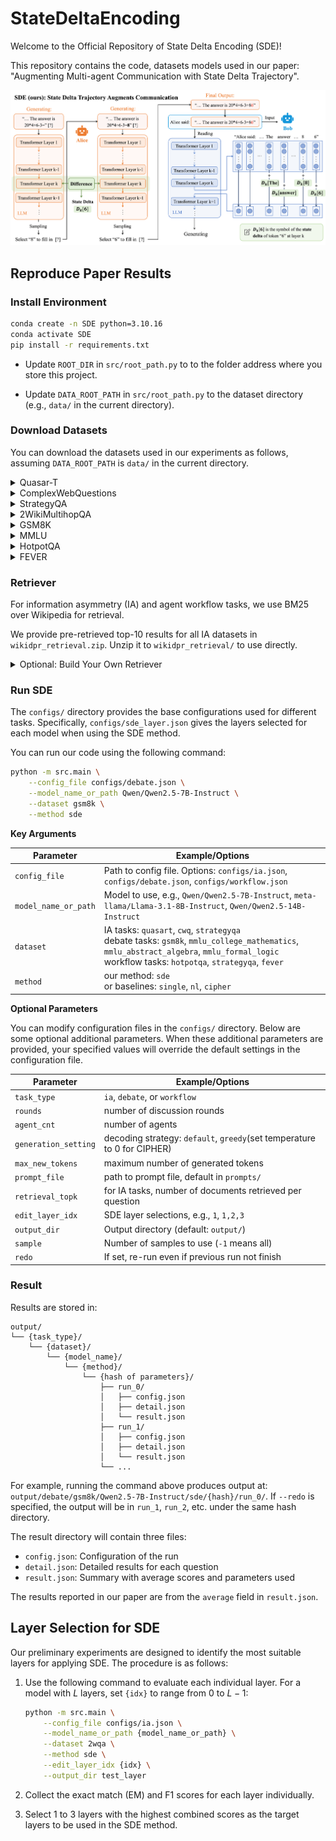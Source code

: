 # StateDeltaEncoding

Welcome to the Official Repository of State Delta Encoding (SDE)!

This repository contains the code, datasets models used in our paper: "Augmenting Multi-agent Communication with State Delta Trajectory".

![](figs/SDE_only.png)

## Reproduce Paper Results

### Install Environment

```bash
conda create -n SDE python=3.10.16
conda activate SDE
pip install -r requirements.txt
```

+ Update `ROOT_DIR` in `src/root_path.py` to to the folder address where you store this project.

+ Update `DATA_ROOT_PATH` in `src/root_path.py` to the dataset directory (e.g., `data/` in the current directory).

### Download Datasets

You can download the datasets used in our experiments as follows, assuming `DATA_ROOT_PATH` is `data/` in the current directory.

<details>

<summary>Quasar-T</summary>

Download the file `dev_questions.json` from the dataset link <http://curtis.ml.cmu.edu/datasets/quasar/quasar-t/questions/> and unzip it to `data/QuasarT/dev_questions.json`.

</details>

<details>
<summary>ComplexWebQuestions</summary>

Download the file `ComplexWebQuestions_dev.json` from the dataset link <https://www.dropbox.com/scl/fo/nqujvpg2gc4y0ozkw3wgr/AOzjVEsdUhv2Fx2pamfJlSw?rlkey=746t7xehfqxf1zr867nxiq8aq&e=1> and place it to `data/ComplexWebQuestions/`.

</details>

<details>
<summary>StrategyQA</summary>

Download the StrategyQA dataset with the following command:

```bash
wget -O data/strategyqa_dataset.zip https://storage.googleapis.com/ai2i/strategyqa/data/strategyqa_dataset.zip
mkdir -p data/StrategyQA
unzip data/strategyqa_dataset.zip -d data/StrategyQA
rm data/strategyqa_dataset.zip 
```

</details>

<details>

<summary>2WikiMultihopQA</summary>

Download the 2WikiMultihop dataset from its repository https://www.dropbox.com/s/ms2m13252h6xubs/data_ids_april7.zip?e=1. Unzip it and move the folder to `data/2WikiMultihopQA`.

</details>

<details>

<summary>GSM8K</summary>

Download the file `test.jsonl` from the dataset link <https://github.com/openai/grade-school-math/tree/master/grade_school_math/data>, and place it to `data/GSM8K/test.jsonl`.

</details>

<details>
<summary>MMLU</summary>

Download the MMLU dataset with the following command:

```bash
mkdir -p data/MMLU
wget -P data/MMLU https://people.eecs.berkeley.edu/~hendrycks/data.tar
tar --strip-components=1 -xvf data/MMLU/data.tar -C data/MMLU
rm data/MMLU/data.tar
```

</details>


<details>

<summary>HotpotQA</summary>

Download the HotpotQA dataset with the following command:

```bash
mkdir -p data/HotpotQA
wget -P data/HotpotQA/ http://curtis.ml.cmu.edu/datasets/hotpot/hotpot_dev_distractor_v1.json
```

</details>

<details>

<summary>FEVER</summary>

We use the FEVER 2.0 dataset for the agent workflow task. You can download the dataset with the following command:

```bash
mkdir -p data/FEVER
wget -P data/FEVER https://fever.ai/download/fever2.0/fever2-fixers-dev.jsonl 
```

</details>

### Retriever

For information asymmetry (IA) and agent workflow tasks, we use BM25 over Wikipedia for retrieval.

We provide pre-retrieved top-10 results for all IA datasets in `wikidpr_retrieval.zip`. Unzip it to `wikidpr_retrieval/` to use directly.

<details>
<summary>Optional: Build Your Own Retriever</summary>

1. Download the Wikipedia dump from the [DPR repository](https://github.com/facebookresearch/DPR/blob/main/dpr/data/download_data.py#L32) using the following command:

    ```bash
    mkdir -p data/dpr
    wget -O data/dpr/psgs_w100.tsv.gz https://dl.fbaipublicfiles.com/dpr/wikipedia_split/psgs_w100.tsv.gz
    pushd data/dpr
    gzip -d psgs_w100.tsv.gz
    popd
    ```

2. Use Elasticsearch to index the Wikipedia dump

    ```bash
    cd data
    wget -O elasticsearch-8.15.0.tar.gz https://artifacts.elastic.co/downloads/elasticsearch/elasticsearch-8.15.0-linux-x86_64.tar.gz  # download Elasticsearch
    tar zxvf elasticsearch-8.15.0.tar.gz
    rm elasticsearch-8.15.0.tar.gz 
    cd elasticsearch-8.15.0
    nohup bin/elasticsearch &  # run Elasticsearch in background
    cd ../..
    python prep_elastic.py --data_path data/dpr/psgs_w100.tsv --index_name wiki  # build index
    ```

</details>

### Run SDE

The `configs/` directory provides the base configurations used for different tasks. Specifically, `configs/sde_layer.json` gives the layers selected for each model when using the SDE method.

You can run our code using the following command:

```bash
python -m src.main \
    --config_file configs/debate.json \
    --model_name_or_path Qwen/Qwen2.5-7B-Instruct \
    --dataset gsm8k \
    --method sde
```

**Key Arguments**

| Parameter | Example/Options |
| --------- | ---------------- |
| `config_file` | Path to config file. Options: `configs/ia.json`, `configs/debate.json`, `configs/workflow.json` |
| `model_name_or_path` | Model to use, e.g., `Qwen/Qwen2.5-7B-Instruct`, `meta-llama/Llama-3.1-8B-Instruct`, `Qwen/Qwen2.5-14B-Instruct` |
| `dataset` | IA tasks: `quasart`, `cwq`, `strategyqa`<br>debate tasks: `gsm8k`, `mmlu_college_mathematics`, `mmlu_abstract_algebra`, `mmlu_formal_logic`<br>workflow tasks: `hotpotqa`, `strategyqa`, `fever` |
| `method` | our method: `sde`<br>or baselines: `single`, `nl`, `cipher` |

**Optional Parameters**

You can modify configuration files in the `configs/` directory. Below are some optional additional parameters. When these additional parameters are provided, your specified values will override the default settings in the configuration file.

| Parameter | Example/Options |
| --------- | ---------------- |
| `task_type` | `ia`, `debate`, or `workflow` |
| `rounds` | number of discussion rounds |
| `agent_cnt` | number of agents |
| `generation_setting` | decoding strategy: `default`, `greedy`(set temperature to 0 for CIPHER) |
| `max_new_tokens` | maximum number of generated tokens |
| `prompt_file` | path to prompt file, default in `prompts/` |
| `retrieval_topk` | for IA tasks, number of documents retrieved per question |
| `edit_layer_idx` | SDE layer selections, e.g., `1`, `1,2,3` |
| `output_dir` | Output directory (default: `output/`) |
| `sample` | Number of samples to use (`-1` means all) |
| `redo` | If set, re-run even if previous run not finish |

### Result

Results are stored in:

```plain
output/
└── {task_type}/
    └── {dataset}/
        └── {model_name}/
            └── {method}/
                └── {hash of parameters}/
                    ├── run_0/
                    │   ├── config.json
                    │   ├── detail.json
                    │   └── result.json
                    ├── run_1/
                    │   ├── config.json
                    │   ├── detail.json
                    │   └── result.json
                    └── ...
```

For example, running the command above produces output at: `output/debate/gsm8k/Qwen2.5-7B-Instruct/sde/{hash}/run_0/`. If `--redo` is specified, the output will be in `run_1`, `run_2`, etc. under the same hash directory.

The result directory will contain three files:

+ `config.json`: Configuration of the run
+ `detail.json`: Detailed results for each question
+ `result.json`: Summary with average scores and parameters used

The results reported in our paper are from the `average` field in `result.json`.

## Layer Selection for SDE

Our preliminary experiments are designed to identify the most suitable layers for applying SDE. The procedure is as follows:

1. Use the following command to evaluate each individual layer. For a model with $L$ layers, set `{idx}` to range from $0$ to $L-1$:

    ```bash
    python -m src.main \
        --config_file configs/ia.json \
        --model_name_or_path {model_name_or_path} \
        --dataset 2wqa \
        --method sde \
        --edit_layer_idx {idx} \
        --output_dir test_layer
    ```

2. Collect the exact match (EM) and F1 scores for each layer individually.

3. Select 1 to 3 layers with the highest combined scores as the target layers to be used in the SDE method.
